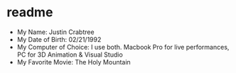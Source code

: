 # readme

- My Name: Justin Crabtree
- My Date of Birth: 02/21/1992
- My Computer of Choice: I use both. Macbook Pro for live performances, PC for 3D Animation & Visual Studio
- My Favorite Movie: The Holy Mountain
